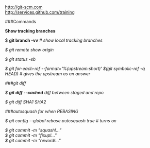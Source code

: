 http://git-scm.com  
http://services.github.com/training

###Commands

**Show tracking branches**  

$ <b>git branch -vv</b>  <em># show local tracking branches  

$ git remote show origin

$ git status -sb

$ git for-each-ref --format='%(upstream:short)' $(git symbolic-ref -q HEAD) <em># gives the upstream as an answer</em>

###git diff   

$ <b>git diff --cached</b> <em>diff between staged and repo</em>

$ git diff SHA1 SHA2

###autosquash for when REBASING

$ git config --global rebase.autosquash true   <em># turns on</em>

$ git commit -m "squash!..."  
$ git commit -m "fixup!..."    
$ git commit -m "reword!..."   

